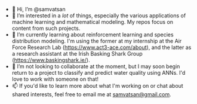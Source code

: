 - 👋 Hi, I’m @samvatsan
- 👀 I’m interested in a *lot* of things, especially the various applications of machine learning and mathematical modeling. My repos focus on content from such projects. 
- 🌱 I’m currently learning about reinforcement learning and species distribution modeling. I'm using the former at my internship at the Air Force Research Lab (<https://www.act3-ace.com/about>), and the latter as a research assistant at the Irish Basking Shark Group (<https://www.baskingshark.ie/>). 
- 💞️ I’m not looking to collaborate at the moment, but I may soon begin return to a project to classify and predict water quality using ANNs. I'd love to work with someone on that!
- 📫 If you'd like to learn more about what I'm working on or chat about shared interests, feel free to email me at samvatsan@gmail.com. 
<!---
samvatsan/samvatsan is a ✨ special ✨ repository because its `README.md` (this file) appears on your GitHub profile.
You can click the Preview link to take a look at your changes.
--->

